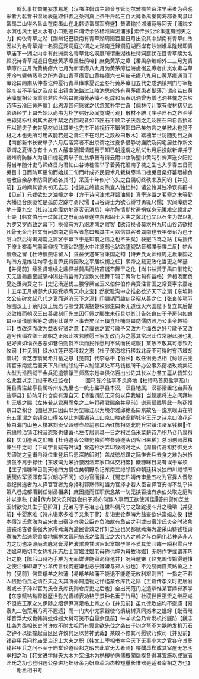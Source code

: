 <!-- { "loadSidebar": true } -->
　　斡茗事扵畨禺妄求易地【汉书注斡谓主领音与管同尔雅槚苦茶注早采者为茶晚采者为茗晋书温峤表遣取供御之条列真上茶千斤茗三百大薄番禺秦南海郡番禺县以番禺二山得名番山在南禺山在北韩诗番禺军府盛】賛漕输扵湘浦竟辱回天【浦説文水濵也风土记大水有小口别通曰浦诗余依稀淮岸湘浦张素传张公论事遂有回天之力】俾依青草之湖【荆州记巴陵南有青草湖周廻百里日月出没其中湖南有青草山故因以为名青草湖一名洞庭湖洞庭亦谓之太湖南迁録洞庭湖西岸有沙洲堆阜隆起即青草庙下一湖之内中有此洲南名青草北名洞庭所谓重湖也杜诗洞庭犹在目青草续为名顾况诗青草湖邉日色低黄茅瘴里杜鹃啼】庶免黄茅之瘴【番禺杂编岭外二三月为青草瘴四五月为黄梅瘴六七月为新禾瘴八九月为黄茅瘴桂海虞衡云瘴者山岚水毒与草莾冷气鬰勃蒸熏之所为春曰青草瘴夏曰黄梅瘴六七月新禾瘴八九月曰黄茅瘴通真子瘴论曰岭南从仲春讫仲夏行青草瘴季夏讫孟冬行黄茅瘴旧五代史成汭镇荆门与宰相徐彦若不平衔之及彦若出镇南海路过江陵汭思岭外有黄茅瘴患者髪落乃谓彦若曰黄茅瘴朢相公深重彦若应声答曰南海黄茅瘴不死成和尚葢讥汭曾为僧也汭甚愧之东坡诗阵云冷压黄茅瘴】此恩渥甚何感犹之伏念某朴学亡奇【儒林传儿寛有俊材初见武帝语经学上曰吾始以尚书为朴学弗好及闻寛説可观】散材不腆【庄子匠石之齐至乎曲辕见栎社树其大蔽牛絜之百围观者如市匠石不顾弟子厌观之走及匠石曰自吾执斧斤以随夫子未尝见材如此其羙也先生不肯视行不辍何耶曰已矣勿言之矣散木也是不材之木也无所可用故能若是之夀注不在可用之数故曰散木】踏槐半世防随兎目之黄【南部新书长安举子六月后落第者不出京谓之过夏多借静坊庙院及闲宅居住作新文章谓之夏课亦有十人五人醵率酒馔请题目于知已朝逹谓之私试七月后投献新课并于诸州府防觧人为语曰槐花黄举子忙翁承賛有诗云雨中妆防朢中黄勾引蝉声送夕阳忆得当年随计吏马蹄终日为君忙山谷诗槐催举子着黄花淮南子槐之生也入季春五日而兎目十日而防耳更旬而始规二旬而叶成齐民要术凡栽树枣鸡口槐兎目桑虾蟇眼榆负瘤散自余杂木防耳防趋各其时】采藻十年似守乌头之白偶叨终秩未及问钧【并见前】五岭闻其皆炎初无去志【杜诗五岭皆炎热宜人独桂林】诸公怜其独冷误有辟书【见前】元戎欲处之油幢之中【方干诗问津求拜碧油幢】真宰遂置之茗寮之末等勤大播径合疾驱惟是孤防之踪寸勇尺懦【山谷诗士为欲心缚寸勇辄尺懦】实闻瘴疠之地十室九空【杜诗江南瘴疠地逐客无消息】率尔陈情期扵避祸媒身无策难空冀北之士夫【韩文伯乐一过冀北之野而马羣遂空东都固士大夫之冀北也又以石生为媒以礼为罗又罗而致之幕下】换骨有方乃缀湖南之賔客【欧诗换骨莫求丹九转山谷诗欲换凡骨无金丹韩文有问湖南之賔客者愈曰知其主可以信其客者湖南也去年奉诏为邑于阳山然后得谒湖南之賔客于幕下于是知前之信之也不失矣】获避飞鸢之跕【马援传下潦上雾毒气熏蒸仰视飞鸢跕跕堕水中注鸢鸱也跕跕堕貎跕音都牒泰牒二反】姑从樯燕之留【杜诗樯燕语留人】兹葢伏遇某官秉国之钧【诗尹氏太师维周之氐秉国之均四方是维注均平也言尹氏持国政之平居权衡之任】熈帝之载更政化当更之琴瑟【并见前】续圣贤难续之鼎彛益賛禹而格苖诞布舞干之化【尚书益賛于禹曰惟徳动天无逺弗届至諴感神矧兹有苗帝乃诞敷文徳舞干羽于两阶七旬有苗格】尹相汤而伐夏迄垂典寳之书【史记汤遂伐三朡俘厥宝玉义伯仲伯作典寳注言国之常寳寕宗嘉定十五年正月朔御大庆殿受恭膺天命之宝】然犹耻沟中之推必欲济天下之溺【东坡韩文公庙碑文起八代之衰而道济天下之溺】印趣销而趣刻足昭从善之仁【张良传项羽急围汉王于荥阳汉王忧恐与郦食其谋挠楚权郦生曰秦无道伐灭六国陛下复立其后楚必敛袵而朝汉王曰善趣刻印先生因行佩之郦生未行具以其计告张良曰于子房何如良曰臣请借前箸筹之诚用此谋陛下事去矣汉王辍食吐哺骂曰防儒防败乃公事令趣销印】衣改造而改为益表好贤之意【诗缁衣之宜兮敝予又改为兮缁衣之好兮敝予又改造兮传缁衣卿士聴朝之正服此衣若敝愿王家复改而为之愿其常居此位常服此服也礼记好贤如缁衣恶恶如巷伯则爵不渎而民作愿刑不试而民咸服】某敢不敬其可愿钦乃攸司【并见前】緑水红莲已感移栽之恵【杜子羙海棕行移栽北辰不可得时有西域胡僧识】青芝赤箭尚希并蓄之恩【见前】代李总干【伯长】改任谢史丞相【縂领古无其官宋南渡后置天下凡四縂领縂干以縂领某处军马钱粮所干办公事系衔楼玫媿集汪大猷为淮西縂干金兵犯邉馈饟王师髙宗廵幸供亿百出公佐其长以办羣工扈从皆知公名此葢以京口縂干改任监仓】
　　回马首扵盐亭不良择地【杜诗马首见盐亭髙山拥县青注盐亭县属梓州东九里也一统志盐亭县本汉广汉县地属广汉郡梁置北宕渠及盐亭县】防防牙扵仓庾有渥自天【诗谁谓防无牙何以穿我墉】当趦趄将进之间拜坱圠无垠之赐【左传若从君惠而免之三年将拜君赐余并见前】谫焉孤贱辱此一陶窃惟京口之积仓【图经京口因山以为垒縁江以为境尔雅邱絶髙曰京故名一説京岘山在府东五里谓之京镇京口得名以此刘禹锡诗土山京口峻铁瓮郡城牢王元之诗京口浪花迎棹白海门山色入楼寒刘贡父诗缥壶盈前京口酒红斾相随北府兵宋镇江诸军钱粮淮东縂领治镇江积音恣聚也储蓄也左传居则具一日之积注刍米菜薪诗乃积乃仓乃褁糇粮】实切邉头之仰哺【杜诗邉头公卿仍独骄岑参诗邉头词客旧来稀】总司创阙褁粮兼坐甲之司【下司字复疑有舛误】堂选抡才弄印致阅时之乆【周昌传髙祖持御史大夫印防之皇甫冉诗位重登坛后恩深防印时】盖战徳战谋之际惟去兵去食之难为米折腰虽不离于禄仕【东坡词为米折腰因酒弃家口体交相累】簸糠眯目易有误于军须【庄子播糠眯目则天地四方易位矣朝野杂记东南三縂领皆仰朝廷科发独四川縂领专括契佐军须即有军兴朝亦不问】必为官而择人【蜀志许靖传审量五材为官择人晋愍帝纪賛选者为人择官官者为身择利郭黙传时当为官择才若人臣自择官安得不乱乎详第八巻成都漕到任谢丞相条】庶因能而任职伏念某一防无挟百拙有余伯父取之庭阶补以京秩【谢传为叔父安所器尝曰子弟亦何豫人事而正欲使其佳答曰譬如芝兰玉树欲使其生于庭阶耳】兄弟习乎弓冶志在世科偶尺寸之蹉跎漫斗升之嚵嚼【并见前】中婴家难【诗未堪家多难予又集于蓼】复诣吏铨煮海为盐妄欲供富媪之役【世本宿沙氏煮海为盐宋衷曰宿沙齐灵公臣齐负海故有鱼盐之利或曰宿沙氏炎帝时诸矦盐铁论古者豪强大家得煮海为盐民皆效之作奸之业也吴都赋煮海为盐采山铸钱杜诗煮海为盐速焼畬度地偏栁文晋问猗氏之盐晋宝之大也人之赖之与谷同化若神造非人力之功也决源酾流脉冩膏浸神液隂漉甘卤宻起富媪孕灵不爱其羙回眸一瞬积雪百里注媪乌皓切老女称礼乐志后土富媪注媪老母称也坤为母故称媪】无麪作饼或谓非巧妇之能【陈后山诗巧手难为无面饼谁能留渇待逺井】况当避嫌【赵充国传媮得避慊之使注慊即嫌字公羊传言伐何避嫌也恶乎嫌嫌与郑人战也】不免易阙自笑鮎鱼之上竹【见前】何啻羝羊之触藩【易羝羊触藩不能退不能遂无攸利艰则吉】一指之不若人猥勤伯氏之请匹夫之失其所亦闗造物之怜迄蒙仓库氏之除【王嘉传孝文时吏居官者或长子孙以官为氏仓氏库氏则仓库吏之后也】全出光范门之造恭惟某官鼎彛家学【东京赋铭勲彛器歴世弥光曹植表功铭于景钟名垂于竹帛】社稷世臣巫贤之继巫咸不但底王家之乂伊陟之绍伊尹真足格上帝之心【并见前】虽九徳敷施均不遐遗【易泰九二包荒用冯河不遐遗】而一门大小尤蒙器使乌鹊绕树真同撼木之蚍蜉【蚍音毗蜉音浮大蚁也韩诗蚍蜉撼大树可笑不自量余见前】牛羊求刍乃肯发机扵鼷防【魏志杜袭为丞相长史时许攸不附太祖而有慢言欲先伐之袭曰千钧之弩不为鼷防发机万石之钟不以挺撞起音区区许攸何足以劳神武哉】某敢不修其可愿钦乃攸司【并见前】钱谷甲兵问扵庙堂当识士大夫之职【韩文上宰相书幸今天下无事小大之官各守其职钱谷甲兵之问不至于庙堂论道经邦之暇舍此宜无大者焉】椳闑扂楔成其室屋无忘明宰相之功【韩文进学觧夫大木为杗细木为桷樽栌侏儒椳闑扂楔各得其宜施以成室者匠氏之功也登明选公杂进巧拙纡余为妍卓荦为杰校短量长惟器是适者宰相之方也】
　　谢丞相书考
